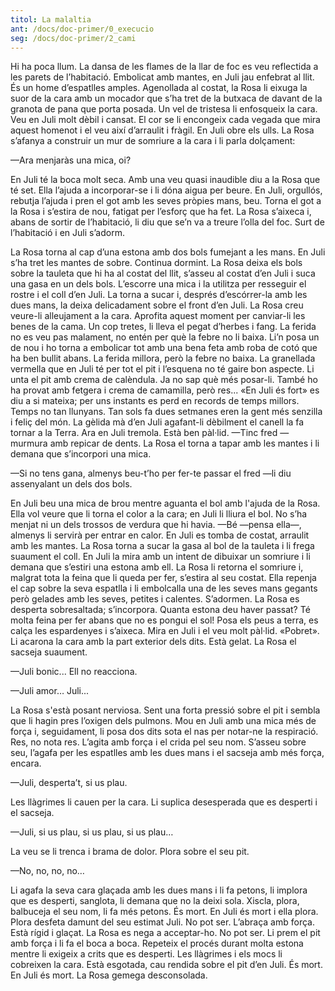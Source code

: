 ```yaml
---
titol: La malaltia
ant: /docs/doc-primer/0_execucio
seg: /docs/doc-primer/2_cami
---
```

Hi ha poca llum. La dansa de les flames de la llar de foc es veu reflectida a les parets de l’habitació. Embolicat amb mantes, en Juli jau enfebrat al llit. És un home d’espatlles amples. Agenollada al costat, la Rosa li eixuga la suor de la cara amb un mocador que s’ha tret de la butxaca de davant de la granota de pana que porta posada. Un vel de tristesa li enfosqueix la cara. Veu en Juli molt dèbil i cansat. El cor se li encongeix cada vegada que mira aquest homenot i el veu així d’arraulit i fràgil. En Juli obre els ulls. La Rosa s’afanya a construir un mur de somriure a la cara i li parla dolçament:

—Ara menjaràs una mica, oi? 

En Juli té la boca molt seca. Amb una veu quasi inaudible diu a la Rosa que té set. Ella l’ajuda a incorporar-se i li dóna aigua per beure. En Juli, orgullós, rebutja l’ajuda i pren el got amb les seves pròpies mans, beu. Torna el got a la Rosa i s’estira de nou, fatigat per l’esforç que ha fet. La Rosa s’aixeca i, abans de sortir de l’habitació, li diu que se’n va a treure l’olla del foc. Surt de l’habitació i en Juli s’adorm.

La Rosa torna al cap d’una estona amb dos bols fumejant a les mans. En Juli s’ha tret les mantes de sobre. Continua dormint. La Rosa deixa els bols sobre la tauleta que hi ha al costat del llit, s’asseu al costat d’en Juli i suca una gasa en un dels bols. L’escorre una mica i la utilitza per resseguir el rostre i el coll d’en Juli. La torna a sucar i, després d’escórrer-la amb les dues mans, la deixa delicadament sobre el front d’en Juli. La Rosa creu veure-li alleujament a la cara. Aprofita aquest moment per canviar-li les benes de la cama. Un cop tretes, li lleva el pegat d’herbes i fang. La ferida no es veu pas malament, no entén per què la febre no li baixa.  Li’n posa un de nou i ho torna a embolicar tot amb una bena feta amb roba de cotó que ha ben bullit abans. La ferida millora, però la febre no baixa. La granellada vermella que en Juli té per tot el pit i l’esquena no té gaire bon aspecte. Li unta el pit amb crema de calèndula. Ja no sap què més posar-li. També ho ha provat amb fetgera i crema de camamilla, però res... «En Juli és fort» es diu a si mateixa; per uns instants es perd en records de temps millors. Temps no tan llunyans. Tan sols fa dues setmanes eren la gent més senzilla i feliç del món. La gèlida mà d’en Juli agafant-li dèbilment el canell la fa tornar a la Terra. Ara en Juli tremola. Està ben pàl·lid. —Tinc fred —murmura amb repicar de dents. La Rosa el torna a tapar amb les mantes i li demana que s’incorpori una mica. 

—Si no tens gana, almenys beu-t’ho per fer-te passar el fred —li diu assenyalant un dels dos bols.

En Juli beu una mica de brou mentre aguanta el bol amb l'ajuda de la Rosa. Ella vol veure que li torna el color a la cara; en Juli li lliura el bol. No s’ha menjat ni un dels trossos de verdura que hi havia. —Bé —pensa ella—, almenys li servirà per entrar en calor. En Juli es tomba de costat, arraulit amb les mantes. La Rosa torna a sucar la gasa al bol de la tauleta i li frega suaument el coll. En Juli la mira amb un intent de dibuixar un somriure i li demana que s’estiri una estona amb ell. La Rosa li retorna el somriure i, malgrat tota la feina que li queda per fer, s’estira al seu costat. Ella repenja el cap sobre la seva espatlla i li embolcalla una de les seves mans gegants però gelades amb les seves, petites i calentes. S’adormen. La Rosa es desperta sobresaltada; s’incorpora. Quanta estona deu haver passat? Té molta feina per fer abans que no es pongui el sol! Posa els peus a terra, es calça les espardenyes i s’aixeca. Mira en Juli i el veu molt pàl·lid. «Pobret». Li acarona la cara amb la part exterior dels dits. Està gelat. La Rosa el sacseja suaument. 

—Juli bonic... Ell no reacciona. 

—Juli amor… Juli... 

La Rosa s'està posant nerviosa. Sent una forta pressió sobre el pit i sembla que li hagin pres l’oxigen dels pulmons. Mou en Juli amb una mica més de força i, seguidament, li posa dos dits sota el nas per notar-ne la respiració. Res, no nota res. L’agita amb força i el crida pel seu nom. S’asseu sobre seu, l’agafa per les espatlles amb les dues mans i el sacseja amb més força, encara. 

—Juli, desperta’t, si us plau. 

Les llàgrimes li cauen per la cara. Li suplica desesperada que es desperti i el sacseja. 

—Juli, si us plau, si us plau, si us plau… 

La veu se li trenca i brama de dolor. Plora sobre el seu pit. 

—No, no, no, no… 

Li agafa la seva cara glaçada amb les dues mans i li fa petons, li implora que es desperti, sanglota, li demana que no la deixi sola. Xiscla, plora, balbuceja el seu nom, li fa més petons. És mort. En Juli és mort i ella plora. Plora desfeta damunt del seu estimat Juli. No pot ser. L’abraça amb força. Està rígid i glaçat. La Rosa es nega a acceptar-ho. No pot ser. Li prem el pit amb força i li fa el boca a boca. Repeteix el procés durant molta estona mentre li exigeix a crits que es desperti. Les llàgrimes i els mocs li cobreixen la cara. Està esgotada, cau rendida sobre el pit d’en Juli. És mort. En Juli és mort. La Rosa gemega desconsolada.
